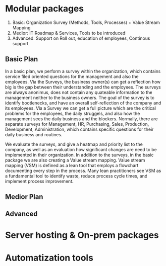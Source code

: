 # Modular packages
1. Basic: Organization Survey (Methods, Tools, Processes) + Value Stream Mapping
2. Medior: IT Roadmap & Services, Tools to be introduced
3. Advanced: Support on Roll out, education of employees, Continous support


## Basic Plan
In a basic plan, we perform a survey within the organization, which contains service filed oriented questions for the management and also the employees. Via the Surveys, the business owner(s) can get a reflection how big is the gap between their understanding and the employees. The surveys are always anonimus, does not contain any quateable information to the management neither to the business owners. The goal of the survey is to identify bootlenecks, and have an overall self-reflection of the company and its employees.
Via a Survey we can get a full picture which are the critical problems for the employees, the daily struggels, and also how the management sees the daily business and the blockers.
Normally, there are separate surveys for Management, HR, Purchasing, Sales, Production, Development, Administration, which contains specific questions for their daily business and routines.

We evaluate the surveys, and give a heatmap and priority list to the company, as well as an evaluation how significant changes are need to be implemented in their organization. In addition to the surveys, in the basic package we are also creating a Value stream mapping. Value stream mapping (VSM) is defined as a lean tool that employs a flowchart documenting every step in the process. Many lean practitioners see VSM as a fundamental tool to identify waste, reduce process cycle times, and implement process improvement.

## Medior Plan

## Advanced

# Server hosting & On-prem packages

# Automatization tools